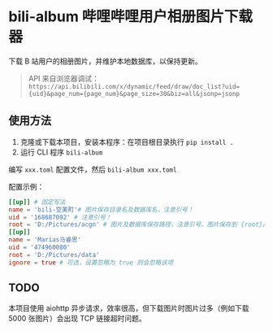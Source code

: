 # bili-album  哔哩哔哩用户相册图片下载器

下载 B 站用户的相册图片，并维护本地数据库，以保持更新。

> API 来自浏览器调试：
> `https://api.bilibili.com/x/dynamic/feed/draw/doc_list?uid={uid}&page_num={page_num}&page_size=30&biz=all&jsonp=jsonp`

## 使用方法

1. 克隆或下载本项目，安装本程序：在项目根目录执行 `pip install .`
2. 运行 CLI 程序 `bili-album`

编写 `xxx.toml` 配置文件，然后 `bili-album xxx.toml`

配置示例：

```toml
[[up]] # 固定写法
name = 'bili-空美町'# 图片保存目录名及数据库名，注意引号！
uid = '168687092' # 注意引号！
root = 'D:/Pictures/acgn' # 图片及数据库保存路径，注意引号。图片保存到 {root}/{name}/，数据库保存到 {root}/{name}.db
[[up]]
name = 'Marias马睿思'
uid = '474960080'
root = 'D:/Pictures/data'
ignore = true # 可选，设置忽略为 true 则会忽略该项
```

## TODO

本项目使用 aiohttp 异步请求，效率很高，但下载图片时图片过多（例如下载 5000 张图片）会出现 TCP 链接超时问题。
